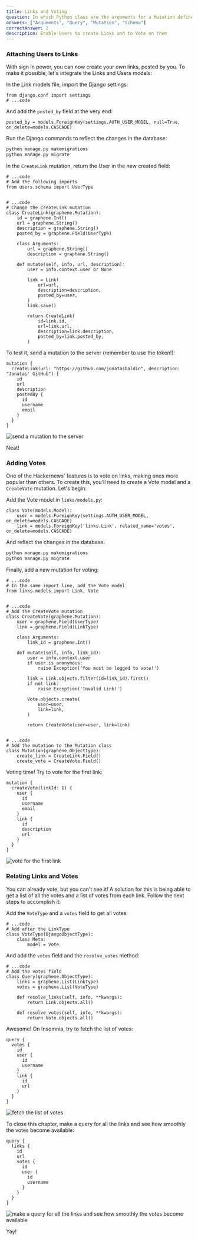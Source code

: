 ```yaml
---
title: Links and Voting
question: In which Python class are the arguments for a Mutation defined?
answers: ["Arguments", "Query", "Mutation", "Schema"]
correctAnswer: 2
description: Enable Users to create Links and to Vote on them
---
```


### Attaching Users to Links
With sign in power, you can now create your *own* links, posted by you. To make it possible, let's integrate the Links and Users models:

<Instruction>

In the Link models file, import the Django settings:

```python(path=".../graphql-python/hackernews/links/models.py")
from django.conf import settings
# ...code
```

</Instruction>

<Instruction>

And add the `posted_by` field at the very end:

```python(path=".../graphql-python/hackernews/links/models.py")
posted_by = models.ForeignKey(settings.AUTH_USER_MODEL, null=True, on_delete=models.CASCADE)
```

</Instruction>

<Instruction>

Run the Django commands to reflect the changes in the database:

```bash
python manage.py makemigrations
python manage.py migrate
```

</Instruction>

<Instruction>

In the `CreateLink` mutation, return the User in the new created field:

```python(path=".../graphql-python/hackernews/links/schema.py")
# ...code
# Add the following imports
from users.schema import UserType


# ...code
# Change the CreateLink mutation
class CreateLink(graphene.Mutation):
    id = graphene.Int()
    url = graphene.String()
    description = graphene.String()
    posted_by = graphene.Field(UserType)

    class Arguments:
        url = graphene.String()
        description = graphene.String()

    def mutate(self, info, url, description):
        user = info.context.user or None

        link = Link(
            url=url,
            description=description,
            posted_by=user,
        )
        link.save()

        return CreateLink(
            id=link.id,
            url=link.url,
            description=link.description,
            posted_by=link.posted_by,
        )
```

</Instruction>

To test it, send a mutation to the server (remember to use the token!):

```
mutation {
  createLink(url: "https://github.com/jonatasbaldin", description: "Jonatas' GitHub") {
    id
    url
    description
    postedBy {
      id
      username
      email
    }
  }
}
```

![send a mutation to the server](https://i.imgur.com/XBsEwK8.png)

Neat!

### Adding Votes
One of the Hackernews' features is to vote on links, making ones more popular than others. To create this, you'll need to create a Vote model and a `CreateVote` mutation. Let's begin:

<Instruction>

Add the Vote model in `links/models.py`:

```python(path=".../graphql-python/hackernews/links/models.py")
class Vote(models.Model):
    user = models.ForeignKey(settings.AUTH_USER_MODEL, on_delete=models.CASCADE)
    link = models.ForeignKey('links.Link', related_name='votes', on_delete=models.CASCADE)
```

</Instruction>

<Instruction>

And reflect the changes in the database:

```bash
python manage.py makemigrations
python manage.py migrate
```

</Instruction>

<Instruction>

Finally, add a new mutation for voting:

```python(path=".../graphql-python/hackernews/links/schema.py")
# ...code
# In the same import line, add the Vote model
from links.models import Link, Vote


# ...code
# Add the CreateVote mutation
class CreateVote(graphene.Mutation):
    user = graphene.Field(UserType)
    link = graphene.Field(LinkType)

    class Arguments:
        link_id = graphene.Int()

    def mutate(self, info, link_id):
        user = info.context.user
        if user.is_anonymous:
            raise Exception('You must be logged to vote!')

        link = Link.objects.filter(id=link_id).first()
        if not link:
            raise Exception('Invalid Link!')

        Vote.objects.create(
            user=user,
            link=link,
        )

        return CreateVote(user=user, link=link)


# ...code
# Add the mutation to the Mutation class
class Mutation(graphene.ObjectType):
    create_link = CreateLink.Field()
    create_vote = CreateVote.Field()
```

</Instruction>

Voting time! Try to vote for the first link:

```
mutation {
  createVote(linkId: 1) {
    user {
      id
      username
      email
    }
    link {
      id
      description
      url
    }
  }
}
```

![vote for the first link](https://i.imgur.com/5NUS0fu.png)

### Relating Links and Votes
You can already vote, but you can't see it! A solution for this is being able to get a list of all the votes and a list of votes from each link. Follow the next steps to accomplish it:

<Instruction>

Add the `VoteType` and a `votes` field to get all votes:

```python(path=".../graphql-python/hackernews/links/schema.py")
# ...code
# Add after the LinkType
class VoteType(DjangoObjectType):
    class Meta:
        model = Vote
```

</Instruction>

<Instruction>

And add the `votes` field and the `resolve_votes` method:

```python(path=".../graphql-python/hackernews/links/schema.py")
# ...code
# Add the votes field
class Query(graphene.ObjectType):
    links = graphene.List(LinkType)
    votes = graphene.List(VoteType)

    def resolve_links(self, info, **kwargs):
        return Link.objects.all()

    def resolve_votes(self, info, **kwargs):
        return Vote.objects.all()
```

</Instruction>

Awesome! On Insomnia, try to fetch the list of votes:

```
query {
  votes {
    id
    user {
      id
      username
    }
    link {
      id
      url
    }
  }
}
```

![fetch the list of votes](https://i.imgur.com/LJ0CMn6.png)

To close this chapter, make a query for all the links and see how smoothly the votes become available:

```
query {
  links {
    id
    url
    votes {
      id
      user {
        id
        username
      }
    }
  }
}
```

![make a query for all the links and see how smoothly the votes become available](https://i.imgur.com/jAlDphd.png)

Yay!
